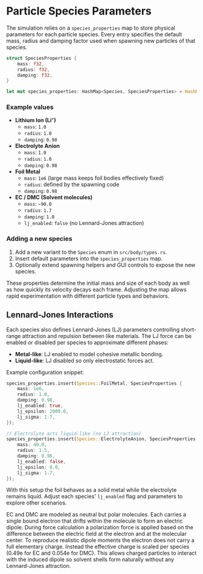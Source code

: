 # Particle Species Parameters

The simulation relies on a `species_properties` map to store physical parameters for each particle species. Every entry specifies the default mass, radius and damping factor used when spawning new particles of that species.

```rust
struct SpeciesProperties {
    mass: f32,
    radius: f32,
    damping: f32,
}

let mut species_properties: HashMap<Species, SpeciesProperties> = HashMap::new();
```

### Example values

- **Lithium Ion (Li⁺)**
  - `mass`: `1.0`
  - `radius`: `1.0`
  - `damping`: `0.98`
- **Electrolyte Anion**
  - `mass`: `1.0`
  - `radius`: `1.0`
  - `damping`: `0.98`
- **Foil Metal**
  - `mass`: `1e6` (large mass keeps foil bodies effectively fixed)
  - `radius`: defined by the spawning code
  - `damping`: `0.98`
- **EC / DMC (Solvent molecules)**
  - `mass`: `~90.0`
  - `radius`: `1.7`
  - `damping`: `1.0`
  - `lj_enabled`: `false` (no Lennard-Jones attraction)

### Adding a new species

1. Add a new variant to the `Species` enum in `src/body/types.rs`.
2. Insert default parameters into the `species_properties` map.
3. Optionally extend spawning helpers and GUI controls to expose the new species.

These properties determine the initial mass and size of each body as well as how quickly its velocity decays each frame. Adjusting the map allows rapid experimentation with different particle types and behaviors.

## Lennard-Jones Interactions

Each species also defines Lennard-Jones (LJ) parameters controlling short-range
attraction and repulsion between like materials. The LJ force can be enabled or
disabled per species to approximate different phases:

- **Metal-like**: LJ enabled to model cohesive metallic bonding.
- **Liquid-like**: LJ disabled so only electrostatic forces act.

Example configuration snippet:

```rust
species_properties.insert(Species::FoilMetal, SpeciesProperties {
    mass: 1e6,
    radius: 1.0,
    damping: 0.98,
    lj_enabled: true,
    lj_epsilon: 2000.0,
    lj_sigma: 1.7,
});

// Electrolyte acts liquid-like (no LJ attraction)
species_properties.insert(Species::ElectrolyteAnion, SpeciesProperties {
    mass: 40.0,
    radius: 1.5,
    damping: 0.96,
    lj_enabled: false,
    lj_epsilon: 0.0,
    lj_sigma: 1.7,
});
```

With this setup the foil behaves as a solid metal while the electrolyte remains
liquid. Adjust each species' `lj_enabled` flag and parameters to explore other
scenarios.

EC and DMC are modeled as neutral but polar molecules. Each carries a single
bound electron that drifts within the molecule to form an electric dipole.
During force calculation a polarization force is applied based on the
difference between the electric field at the electron and at the molecular
center. To reproduce realistic dipole moments the electron does not carry a full
elementary charge. Instead the effective charge is scaled per species
(0.49e for EC and 0.054e for DMC). This allows charged particles to interact
with the induced dipole so solvent shells form naturally without any
Lennard-Jones attraction.
